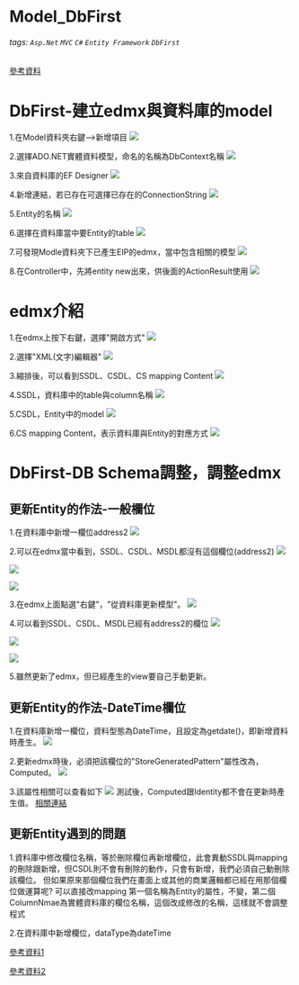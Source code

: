 Model_DbFirst
===
###### tags: `Asp.Net` `MVC` `C#` `Entity Framework` `DbFirst`

[參考資料](http://www.entityframeworktutorial.net/what-is-entityframework.aspx)
# DbFirst-建立edmx與資料庫的model
1.在Model資料夾右鍵-->新增項目
![](https://i.imgur.com/dYl1ust.png)

2.選擇ADO.NET實體資料模型，命名的名稱為DbContext名稱
![](https://i.imgur.com/jUNwzFB.png)

3.來自資料庫的EF Designer
![](https://i.imgur.com/lRuVzSL.png)

4.新增連結，若已存在可選擇已存在的ConnectionString
![](https://i.imgur.com/lL7JWxW.png)

5.Entity的名稱
![](https://i.imgur.com/ONkRWFt.png)

6.選擇在資料庫當中要Entity的table
![](https://i.imgur.com/maoFxfD.png)

7.可發現Modle資料夾下已產生EIP的edmx，當中包含相關的模型
![](https://i.imgur.com/AtyLCaw.png)

8.在Controller中，先將entity new出來，供後面的ActionResult使用
![](https://i.imgur.com/rxweih0.png)


# edmx介紹
1.在edmx上按下右鍵，選擇"開啟方式"
![](https://i.imgur.com/fVaJMj7.png)

2.選擇"XML(文字)編輯器"
![](https://i.imgur.com/9sSThsx.png)

3.縮排後，可以看到SSDL、CSDL、CS mapping Content
![](https://i.imgur.com/9BfdHQ8.png)

4.SSDL，資料庫中的table與column名稱
![](https://i.imgur.com/CH7cy72.png)

5.CSDL，Entity中的model
![](https://i.imgur.com/CfhV9Dj.png)

6.CS mapping Content，表示資料庫與Entity的對應方式
![](https://i.imgur.com/Yr0xrID.png)





# DbFirst-DB Schema調整，調整edmx
## 更新Entity的作法-一般欄位
1.在資料庫中新增一欄位address2
![](https://i.imgur.com/anIepRf.png)

2.可以在edmx當中看到，SSDL、CSDL、MSDL都沒有這個欄位(address2)
![](https://i.imgur.com/xarNx1W.png)

![](https://i.imgur.com/g3DH59m.png)

![](https://i.imgur.com/8Fv7GPN.png)


3.在edmx上面點選"右鍵"，"從資料庫更新模型"。
![](https://i.imgur.com/K1f5Bkp.png)

4.可以看到SSDL、CSDL、MSDL已經有address2的欄位
![](https://i.imgur.com/pNTrC3u.png)

![](https://i.imgur.com/8eoS5BF.png)

![](https://i.imgur.com/Dja9FuJ.png)

5.雖然更新了edmx，但已經產生的view要自己手動更新。


## 更新Entity的作法-DateTime欄位

1.在資料庫新增一欄位，資料型態為DateTime，且設定為getdate()，即新增資料時產生。
![](https://i.imgur.com/jsNZa89.png)

2.更新edmx時後，必須把該欄位的"StoreGeneratedPattern"屬性改為，Computed。
![](https://i.imgur.com/m7IFIiW.png)

3.該屬性相關可以查看如下
![](https://i.imgur.com/M6dkF5E.png)
測試後，Computed跟Identity都不會在更新時產生值。
[相關連結](https://msdn.microsoft.com/zh-tw/library/system.data.metadata.edm.storegeneratedpattern(v=vs.110).aspx)


## 更新Entity遇到的問題
1.資料庫中修改欄位名稱，等於刪除欄位再新增欄位，此會異動SSDL與mapping的刪除跟新增，但CSDL則不會有刪除的動作，只會有新增，我們必須自己動刪除該欄位。
但如果原來那個欄位我們在畫面上或其他的商業邏輯都已經在用那個欄位做運算呢?
可以直接改mapping
<ScalarProperty Name="Name" ColumnName="Name" />
第一個名稱為Entity的屬性，不變，第二個ColumnNmae為實體資料庫的欄位名稱，這個改成修改的名稱，這樣就不會調整程式

2.在資料庫中新增欄位，dataType為dateTime


[參考資料1](https://blog.miniasp.com/post/2011/05/02/Entity-Framework-Update-Model-from-Database.aspx)

[參考資料2](http://ithelp.ithome.com.tw/articles/10161127)